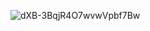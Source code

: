 ![dXB-3BqjR4O7wvwVpbf7Bw](https://github.com/svdzsvdzus/svdzsvdzus/assets/167879516/6a5f1a60-bfa1-481f-9c1b-c16a643ffecc)
